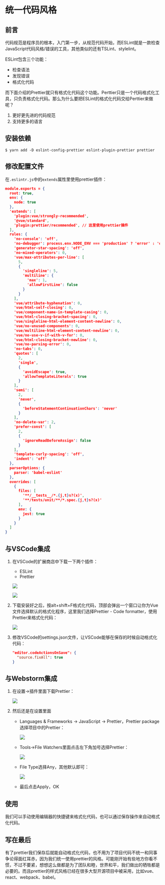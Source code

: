 # 统一代码风格

## 前言

代码规范是程序员的根本，入门第一步，从规范代码开始，而ESLint就是一款检查JavaScript代码风格/错误的工具，其他类似的还有TSLint、stylelint。

ESLint包含三个功能：

- 检查语法
- 发现错误
- 格式化代码

而下面介绍的Prettier就只有格式化代码这个功能。Perttier只是一个代码格式化工具，只负责格式化代码。那么为什么要把ESLint的格式化代码交给Perttier来做呢？

1. 更好更先进的代码规范
2. 支持更多的语言

## 安装依赖

```shell
$ yarn add -D eslint-config-prettier eslint-plugin-prettier prettier
```

## 修改配置文件

在`.eslintr.js`中的`extends`属性里使用prettier插件：

```json
module.exports = {
  root: true,
  env: {
    node: true
  },
  'extends': [
    'plugin:vue/strongly-recommended',
    '@vue/standard',
    'plugin:prettier/recommended', // 这里使用prettier插件
  ],
  rules: {
    'no-console': 'off',
    'no-debugger': process.env.NODE_ENV === 'production' ? 'error' : 'off',
    'generator-star-spacing': 'off',
    'no-mixed-operators': 0,
    'vue/max-attributes-per-line': [
      5,
      {
        'singleline': 5,
        'multiline': {
          'max': 1,
          'allowFirstLine': false
        }
      }
    ],
    'vue/attribute-hyphenation': 0,
    'vue/html-self-closing': 0,
    'vue/component-name-in-template-casing': 0,
    'vue/html-closing-bracket-spacing': 0,
    'vue/singleline-html-element-content-newline': 0,
    'vue/no-unused-components': 0,
    'vue/multiline-html-element-content-newline': 0,
    'vue/no-use-v-if-with-v-for': 0,
    'vue/html-closing-bracket-newline': 0,
    'vue/no-parsing-error': 0,
    'no-tabs': 0,
    'quotes': [
      2,
      'single',
      {
        'avoidEscape': true,
        'allowTemplateLiterals': true
      }
    ],
    'semi': [
      2,
      'never',
      {
        'beforeStatementContinuationChars': 'never'
      }
    ],
    'no-delete-var': 2,
    'prefer-const': [
      2,
      {
        'ignoreReadBeforeAssign': false
      }
    ],
    'template-curly-spacing': 'off',
    'indent': 'off'
  },
  parserOptions: {
    parser: 'babel-eslint'
  },
  overrides: [
    {
      files: [
        '**/__tests__/*.{j,t}s?(x)',
        '**/tests/unit/**/*.spec.{j,t}s?(x)'
      ],
      env: {
        jest: true
      }
    }
  ]
}
```

## 与VSCode集成

1. 在VSCode的扩展商店中下载一下两个插件：

   - ESLint
   - Prettier

   ![](https://figure-b.ricardolsw.com/image/23SANtWn82XsNvTrkGTLSZNEPFecSvT3.jpg?x-oss-process=style/watermark)

   ![](https://figure-b.ricardolsw.com/image/CU88wfXV1TDU4CQiVPCXU22v8D7q6nB3.jpg?x-oss-process=style/watermark)

2. 下载安装好之后，按alt+shift+F格式化代码，顶部会弹出一个窗口让你为Vue文件选择默认的格式化程序，这里我们选择Prettier - Code formatter，使用Prettier来格式化代码：

   ![](https://figure-b.ricardolsw.com/image/1sTPSqaFAkFRMdhcukSRdrWK35gM1D6h.jpg?x-oss-process=style/watermark)

3. 修改VSCode的settings.json文件，让VSCode能够在保存的时候自动格式化代码：

   ```json
   "editor.codeActionsOnSave": {
     "source.fixAll": true
   }
   ```

## 与Webstorm集成

1. 在设置→插件里面下载Prettier：

   ![](https://figure-b.ricardolsw.com/image/xq6xCHwEYIqq79wIWp1pIfn8aWaAnghf.jpg?x-oss-process=style/watermark)

2. 然后还是在设置里面

   - Languages & Frameworks → JavaScript → Prettier，Prettier package选择项目中的Prettier：

     ![](https://figure-b.ricardolsw.com/image/bsFOF4Rbqy1E93sVCrLIfGMuDllS9Uef.jpg?x-oss-process=style/watermark)

   - Tools→File Watchers里面点击左下角加号选择Prettier：

     ![](https://figure-b.ricardolsw.com/image/M9FKAxnZL6WvrCgog5wcstOVZR4gDFVn.jpg?x-oss-process=style/watermark)

   - File Type选择Any，其他默认即可：

     ![](https://figure-b.ricardolsw.com/image/KFNEeUd0SXFB9oY8J1ewiqbGxL6z0Wph.jpg?x-oss-process=style/watermark)

   - 最后点击Apply，OK

## 使用

我们可以手动使用编辑器的快捷键来格式化代码，也可以通过保存操作来自动格式化代码。

## 写在最后

有了prettier我们保存后就能自动格式化代码，也不用为了项目代码不统一和同事争论得面红耳赤，因为我们统一使用prettier的风格。可能刚开始有些地方你看不惯，不过不要紧，想想这么做都是为了团队和睦，世界和平，我们做出的牺牲都是必要的。而且prettier的样式风格已经在很多大型开源项目中被采用，比如vue、react、webpack、babel。
